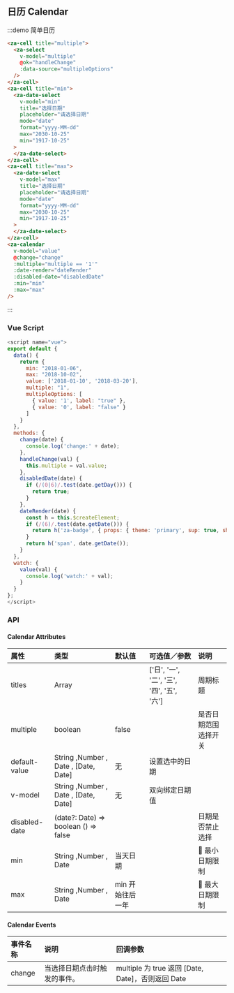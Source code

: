 ## 日历 Calendar

:::demo 简单日历

```html
<za-cell title="multiple">
  <za-select
    v-model="multiple"
    @ok="handleChange"
    :data-source="multipleOptions"
  />
</za-cell>
<za-cell title="min">
  <za-date-select
    v-model="min"
    title="选择日期"
    placeholder="请选择日期"
    mode="date"
    format="yyyy-MM-dd"
    max="2030-10-25"
    min="1917-10-25"
  >
  </za-date-select>
</za-cell>
<za-cell title="max">
  <za-date-select
    v-model="max"
    title="选择日期"
    placeholder="请选择日期"
    mode="date"
    format="yyyy-MM-dd"
    max="2030-10-25"
    min="1917-10-25"
  >
  </za-date-select>
</za-cell>
<za-calendar
  v-model="value"
  @change="change"
  :multiple="multiple == '1'"
  :date-render="dateRender"
  :disabled-date="disabledDate"
  :min="min"
  :max="max"
/>
```

:::

### Vue Script

```javascript
<script name="vue">
export default {
  data() {
    return {
      min: "2018-01-06",
      max: "2018-10-02",
      value: ['2018-01-10', '2018-03-20'],
      multiple: "1",
      multipleOptions: [
        { value: '1', label: "true" },
        { value: '0', label: "false" }
      ]
    }
  },
  methods: {
    change(date) {
      console.log('change:' + date);
    },
    handleChange(val) {
      this.multiple = val.value;
    },
    disabledDate(date) {
      if (/(0|6)/.test(date.getDay())) {
        return true;
      }
    },
    dateRender(date) {
      const h = this.$createElement;
      if (/(6)/.test(date.getDate())) {
        return h('za-badge', { props: { theme: 'primary', sup: true, shape: 'dot' }}, date.getDate());
      }
      return h('span', date.getDate());
    }
  },
  watch: {
    value(val) {
      console.log('watch:' + val);
    }
  }
};
</script>
```

### API

#### Calendar Attributes

| 属性          | 类型                                 | 默认值           | 可选值／参数                               | 说明                 |
| :------------ | :----------------------------------- | :--------------- | :----------------------------------------- | :------------------- |
| titles        | Array                                |                  | ['日', '一', '二', '三', '四', '五', '六'] | 周期标题             |
| multiple      | boolean                              | false            |                                            | 是否日期范围选择开关 |
| default-value | String ,Number , Date , [Date, Date] | 无               | 设置选中的日期                             |
| v-model       | String ,Number , Date , [Date, Date] | 无               | 双向绑定日期值                             |
| disabled-date  | (date?: Date) => boolean () => false |                  |                                            | 日期是否禁止选择     |
| min           | String ,Number , Date                | 当天日期         |                                            |  最小日期限制        |
| max           | String ,Number , Date                | min 开始往后一年 |                                            |  最大日期限制        |

#### Calendar Events

| 事件名称 | 说明                         | 回调参数                                          |
| :------- | :--------------------------- | :------------------------------------------------ |
| change   | 当选择日期点击时触发的事件。 | multiple 为 true 返回 [Date, Date]，否则返回 Date |
